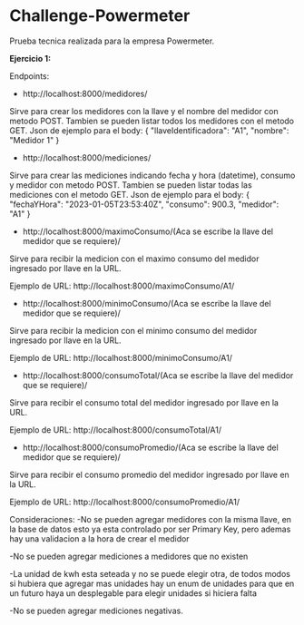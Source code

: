# Challenge-Powermeter

Prueba tecnica realizada para la empresa Powermeter.

**Ejercicio 1:**

Endpoints:
- http://localhost:8000/medidores/

Sirve para crear los medidores con la llave y el nombre del medidor con metodo POST.
Tambien se pueden listar todos los medidores con el metodo GET.
Json de ejemplo para el body:
{
        "llaveIdentificadora": "A1",
        "nombre": "Medidor 1"
}

- http://localhost:8000/mediciones/

Sirve para crear las mediciones indicando fecha y hora (datetime), consumo y medidor con metodo POST.
Tambien se pueden listar todas las mediciones con el metodo GET.
Json de ejemplo para el body:
{
        "fechaYHora": "2023-01-05T23:53:40Z",
        "consumo": 900.3,
        "medidor": "A1"
}

- http://localhost:8000/maximoConsumo/(Aca se escribe la llave del medidor que se requiere)/

Sirve para recibir la medicion con el maximo consumo del medidor ingresado por llave en la URL.

Ejemplo de URL: http://localhost:8000/maximoConsumo/A1/

- http://localhost:8000/minimoConsumo/(Aca se escribe la llave del medidor que se requiere)/

Sirve para recibir la medicion con el minimo consumo del medidor ingresado por llave en la URL.

Ejemplo de URL: http://localhost:8000/minimoConsumo/A1/

- http://localhost:8000/consumoTotal/(Aca se escribe la llave del medidor que se requiere)/

Sirve para recibir el consumo total del medidor ingresado por llave en la URL.

Ejemplo de URL: http://localhost:8000/consumoTotal/A1/

- http://localhost:8000/consumoPromedio/(Aca se escribe la llave del medidor que se requiere)/

Sirve para recibir el consumo promedio del medidor ingresado por llave en la URL.

Ejemplo de URL: http://localhost:8000/consumoPromedio/A1/


Consideraciones:
-No se pueden agregar medidores con la misma llave, en la base de datos esto ya esta controlado por ser Primary Key, pero ademas
hay una validacion a la hora de crear el medidor

-No se pueden agregar mediciones a medidores que no existen

-La unidad de kwh esta seteada y no se puede elegir otra, de todos modos si hubiera que agregar mas unidades hay un enum de 
unidades para que en un futuro haya un desplegable para elegir unidades si hiciera falta

-No se pueden agregar mediciones negativas.

